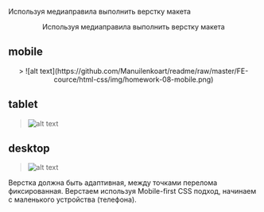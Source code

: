 Используя медиаправила выполнить верстку макета

<center>Используя медиаправила выполнить верстку макета</center>

## mobile

<center>
> ![alt text](https://github.com/Manuilenkoart/readme/raw/master/FE-cource/html-css/img/homework-08-mobile.png)
</center>

## tablet

> ![alt text](https://github.com/Manuilenkoart/readme/raw/master/FE-cource/html-css/img/homework-08-tablet.png)

## desktop

> ![alt text](https://github.com/Manuilenkoart/readme/raw/master/FE-cource/html-css/img/homework-08-desktop.png)

Верстка должна быть адаптивная, между точками перелома фиксированная.
Верстаем используя Mobile-first CSS подход, начинаем с маленького устройства (телефона).
